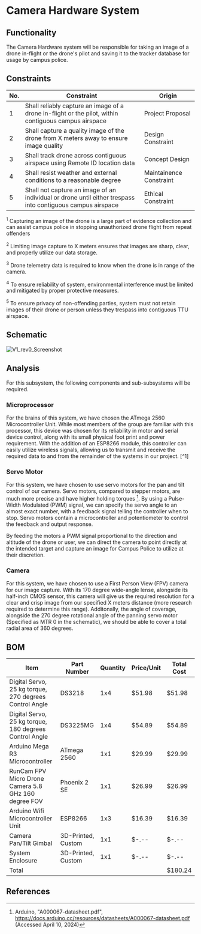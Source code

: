 # Camera Hardware System
## Functionality
The Camera Hardware system will be responsible for taking an image of a drone in-flight or the drone's pilot and saving it to the tracker database for usage by campus police.

## Constraints
| No.| Constraint | Origin |
| -- | --------- |--------|
|  1 | Shall reliably capture an image of a drone in-flight or the pilot, within contiguous campus airspace | Project Proposal|             
|  2 | Shall capture a quality image of the drone from X meters away to ensure image quality| Design Constraint|                          
|  3 | Shall track drone across contiguous airspace using Remote ID location data | Concept Design|
|  4 | Shall resist weather and external conditions to a reasonable degree| Maintainence Constraint|
|  5 | Shall not capture an image of an individual or drone until either trespass into contiguous campus airspace| Ethical Constraint|

<sup>1</sup> Capturing an image of the drone is a large part of evidence collection and can assist campus police in stopping unauthorized drone flight from repeat offenders

<sup>2</sup> Limiting image capture to X meters ensures that images are sharp, clear, and properly utilize our data storage.

<sup>3</sup> Drone telemetry data is required to know when the drone is in range of the camera.

<sup>4</sup> To ensure reliability of system, environmental interference must be limited and mitigated by proper protective measures.

<sup>5</sup> To ensure privacy of non-offending parties, system must not retain images of their drone or person unless they trespass into contiguous TTU airspace.

## Schematic
![V1_rev0_Screenshot](https://github.com/mrnye42/Drone-Tracker-Project/assets/158204925/2343008d-0690-4712-a40f-2eaa0785611a)
## Analysis
For this subsystem, the following components and sub-subsystems will be required.

### Microprocessor
For the brains of this system, we have chosen the ATmega 2560 Microcontroller Unit. While most members of the group are familiar with this processor, this device was chosen for its reliability in motor and serial device control, along with its small physical foot print and power requirement. With the addition of an ESP8266 module, this controller can easily utilize wireless signals, allowing us to transmit and receive the required data to and from the remainder of the systems in our project. [^1]

### Servo Motor
For this system, we have chosen to use servo motors for the pan and tilt control of our camera. Servo motors, compared to stepper motors, are much more precise and have higher holding torques [^2]. By using a Pulse-Width Modulated (PWM) signal, we can specify the servo angle to an almost exact number, with a feedback signal telling the controller when to stop. Servo motors contain a microcontroller and potentiometer to control the feedback and output response.

By feeding the motors a PWM signal proportional to the direction and altitude of the drone or user, we can direct the camera to point directly at the intended target and capture an image for Campus Police to utilize at their discretion.

### Camera
For this system, we have chosen to use a First Person View (FPV) camera for our image capture. With its 170 degree wide-angle lense, alongside its half-inch CMOS sensor, this camera will give us the required resolution for a clear and crisp image from our specified X meters distance (more research required to determine this range). Additonally, the angle of coverage, alongside the 270 degree rotational angle of the panning servo motor (Specified as MTR 0 in the schematic), we should be able to cover a total radial area of 360 degrees.


## BOM
| Item     | Part Number | Quantity | Price/Unit     | Total Cost |
| -------- | ------------| -------- |----------------|------------|
| Digital Servo, 25 kg torque, 270 degrees Control Angle | DS3218| 1x4| $51.98| $51.98|
| Digital Servo, 25 kg torque, 180 degrees Control Angle| DS3225MG| 1x4| $54.89| $54.89|
| Arduino Mega R3 Microcontroller| ATmega 2560| 1x1| $29.99| $29.99|
| RunCam FPV Micro Drone Camera 5.8 GHz 160 degree FOV| Phoenix 2 SE| 1x1| $26.99| $26.99|
| Arduino Wifi Microcontroller Unit| ESP8266| 1x3| $16.39| $16.39|
| Camera Pan/Tilt Gimbal| 3D-Printed, Custom| 1x1| $-.--| $-.--|
| System Enclosure| 3D-Printed, Custom| 1x1| $-.--| $-.--|
|Total     |             |          |                | $180.24|

## References
<!-- This is how to do footnotes for the references: --> 
[^2]: Arduino, "A000067-datasheet.pdf", https://docs.arduino.cc/resources/datasheets/A000067-datasheet.pdf (Accessed April 10, 2024)
[^2]: Thin Thin Hlaing, Tin Tin Nwet, Soe Myat, "Overview of Differences between Servo and Stepper Motor Technology" - ISSN , https://tinyurl.com/mrd79fpb (Accessed April 10, 2024).
<!--etc.-->

